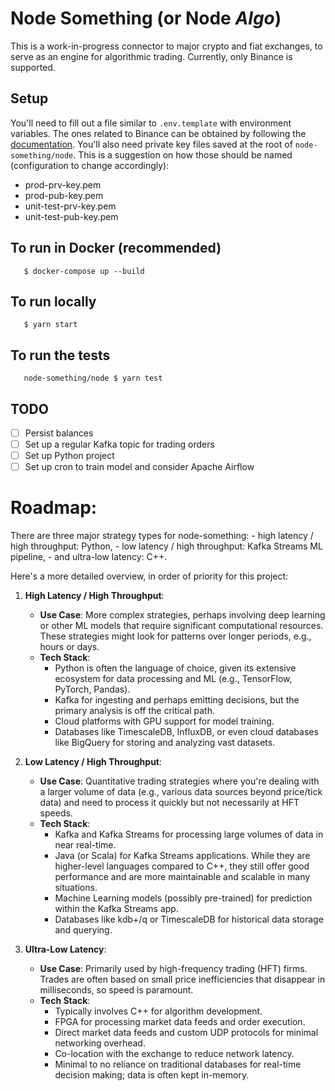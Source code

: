 # Node Something (or Node _Algo_)

This is a work-in-progress connector to major crypto and fiat exchanges, to serve as an engine for algorithmic trading.
Currently, only Binance is supported.

## Setup
You'll need to fill out a file similar to `.env.template` with environment variables. The ones related to Binance can be
obtained by following the [documentation](https://testnet.binance.vision).
You'll also need private key files saved at the root of `node-something/node`.
This is a suggestion on how those should be named (configuration to change accordingly): 
- prod-prv-key.pem
- prod-pub-key.pem
- unit-test-prv-key.pem
- unit-test-pub-key.pem

## To run in Docker (recommended)

```
   $ docker-compose up --build
```

## To run locally

```
   $ yarn start
```

## To run the tests

```
   node-something/node $ yarn test
```

## TODO

-   [ ] Persist balances
-   [ ] Set up a regular Kafka topic for trading orders
-   [ ] Set up Python project
-   [ ] Set up cron to train model and consider Apache Airflow

# Roadmap:

There are three major strategy types for node-something:
    - high latency / high throughput: Python,
    - low latency / high throughput: Kafka Streams ML pipeline,
    - and ultra-low latency: C++.

Here's a more detailed overview, in order of priority for this project:

1. **High Latency / High Throughput**:
    - **Use Case**: More complex strategies, perhaps involving deep learning or other ML models that require significant computational resources. These strategies might look for patterns over longer periods, e.g., hours or days.
    - **Tech Stack**:
        - Python is often the language of choice, given its extensive ecosystem for data processing and ML (e.g., TensorFlow, PyTorch, Pandas).
        - Kafka for ingesting and perhaps emitting decisions, but the primary analysis is off the critical path.
        - Cloud platforms with GPU support for model training.
        - Databases like TimescaleDB, InfluxDB, or even cloud databases like BigQuery for storing and analyzing vast datasets.

2. **Low Latency / High Throughput**:
    - **Use Case**: Quantitative trading strategies where you're dealing with a larger volume of data (e.g., various data sources beyond price/tick data) and need to process it quickly but not necessarily at HFT speeds.
    - **Tech Stack**:
        - Kafka and Kafka Streams for processing large volumes of data in near real-time.
        - Java (or Scala) for Kafka Streams applications. While they are higher-level languages compared to C++, they still offer good performance and are more maintainable and scalable in many situations.
        - Machine Learning models (possibly pre-trained) for prediction within the Kafka Streams app.
        - Databases like kdb+/q or TimescaleDB for historical data storage and querying.

3. **Ultra-Low Latency**:
    - **Use Case**: Primarily used by high-frequency trading (HFT) firms. Trades are often based on small price inefficiencies that disappear in milliseconds, so speed is paramount.
    - **Tech Stack**:
        - Typically involves C++ for algorithm development.
        - FPGA for processing market data feeds and order execution.
        - Direct market data feeds and custom UDP protocols for minimal networking overhead.
        - Co-location with the exchange to reduce network latency.
        - Minimal to no reliance on traditional databases for real-time decision making; data is often kept in-memory.